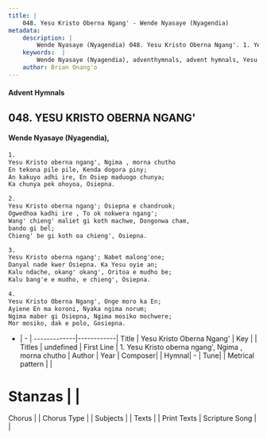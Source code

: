 ```yaml
---
title: |
    048. Yesu Kristo Oberna Ngang' - Wende Nyasaye (Nyagendia)
metadata:
    description: |
        Wende Nyasaye (Nyagendia) 048. Yesu Kristo Oberna Ngang'. 1. Yesu Kristo oberna ngang', Ngima , morna chutho En tekona pile pile, Kenda dogora piny; An kakuyo adhi ire, En Osiep maduogo chunya; Ka chunya pek ohoyoa, Osiepna.  2. Yesu Kristo oberna ngang'; Osiepna e chandruok; Ogwedhoa kadhi ire , To ok nokwera ngang'; Wang' chieng' maliet gi koth machwe, Dongonwa cham, bando gi bel; Chieng' be gi koth oa chieng', Osiepna.  3. Yesu Kristo oberna ngang'; Nabet malong'one; Danyal nade kwer Osiepna. Ka Yesu oyie an; Kalu ndache, okang' okang', Oritoa e mudho be; Kalu bang'e e mudho, e chieng', Osiepna.  4. Yesu Kristo Oberna Ngang', Onge moro ka En; Ayiene En ma koroni, Nyaka ngima norum; Ngima maber gi Osiepna, Ngima mosiko mochwere; Mor mosiko, dak e polo, Gosiepna.  
    keywords:  |
        Wende Nyasaye (Nyagendia), adventhymnals, advent hymnals, Yesu Kristo Oberna Ngang', 1. Yesu Kristo oberna ngang', Ngima , morna chutho. 
    author: Brian Onang'o
---
```


#### Advent Hymnals
## 048. YESU KRISTO OBERNA NGANG'
####  Wende Nyasaye (Nyagendia),

```txt
1.
Yesu Kristo oberna ngang', Ngima , morna chutho
En tekona pile pile, Kenda dogora piny;
An kakuyo adhi ire, En Osiep maduogo chunya;
Ka chunya pek ohoyoa, Osiepna.

2.
Yesu Kristo oberna ngang'; Osiepna e chandruok;
Ogwedhoa kadhi ire , To ok nokwera ngang';
Wang' chieng' maliet gi koth machwe, Dongonwa cham,
bando gi bel;
Chieng' be gi koth oa chieng', Osiepna.

3.
Yesu Kristo oberna ngang'; Nabet malong'one;
Danyal nade kwer Osiepna. Ka Yesu oyie an;
Kalu ndache, okang' okang', Oritoa e mudho be;
Kalu bang'e e mudho, e chieng', Osiepna.

4.
Yesu Kristo Oberna Ngang', Onge moro ka En;
Ayiene En ma koroni, Nyaka ngima norum;
Ngima maber gi Osiepna, Ngima mosiko mochwere;
Mor mosiko, dak e polo, Gosiepna.


```

- |   -  |
-------------|------------|
Title | Yesu Kristo Oberna Ngang' |
Key |  |
Titles | undefined |
First Line | 1. Yesu Kristo oberna ngang', Ngima , morna chutho |
Author | 
Year | 
Composer| |
Hymnal|  - |
Tune|  |
Metrical pattern | |
# Stanzas |  |
Chorus |  |
Chorus Type |  |
Subjects | |
Texts |  |
Print Texts | 
Scripture Song |  |
    
